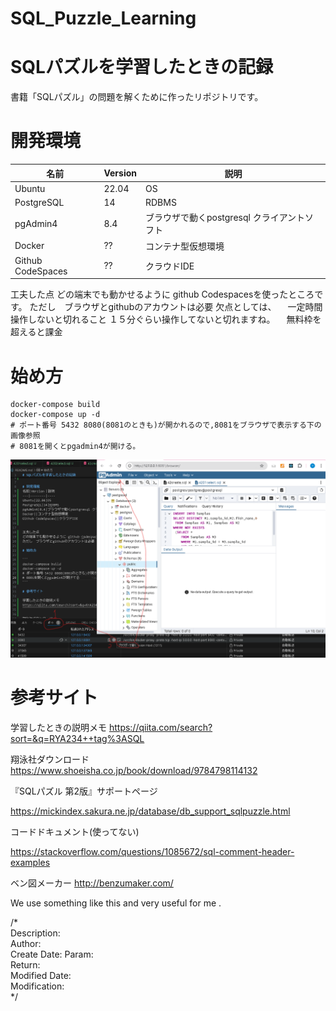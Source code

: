 # SQL_Puzzle_Learning

# SQLパズルを学習したときの記録
書籍「SQLパズル」の問題を解くために作ったリポジトリです。



# 開発環境

名前|Version|説明
---|--------|----
Ubuntu|22.04|OS
PostgreSQL|14|RDBMS
pgAdmin4|8.4|ブラウザで動くpostgresql クライアントソフト
Docker|??|コンテナ型仮想環境
Github CodeSpaces|??|クラウドIDE


工夫した点
どの端末でも動かせるように github Codespacesを使ったところです。
ただし　ブラウザとgithubのアカウントは必要
欠点としては、
　一定時間操作しないと切れること １５分ぐらい操作してないと切れますね。
　無料枠を超えると課金


# 始め方

```
docker-compose build
docker-compose up -d
# ポート番号 5432 8080(8081のときも)が開かれるので,8081をブラウザで表示する下の画像参照
# 8081を開くとpgadmin4が開ける。
```
![alt text](image.png)

# 参考サイト

学習したときの説明メモ
https://qiita.com/search?sort=&q=RYA234++tag%3ASQL


翔泳社ダウンロード
https://www.shoeisha.co.jp/book/download/9784798114132

『SQLパズル 第2版』サポートページ

https://mickindex.sakura.ne.jp/database/db_support_sqlpuzzle.html

コードドキュメント(使ってない)

https://stackoverflow.com/questions/1085672/sql-comment-header-examples

ベン図メーカー
http://benzumaker.com/

We use something like this and very useful for me .

/*  
Description:   
Author:   
Create Date: 
Param:   
Return:   
Modified Date:  
Modification:   
*/  